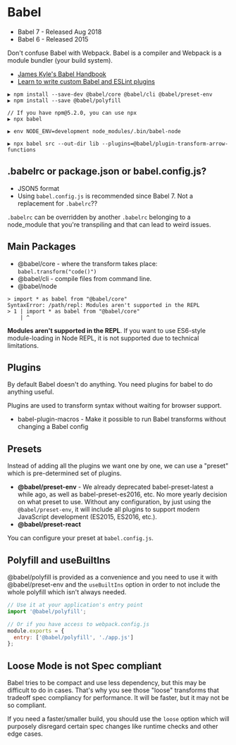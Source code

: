 # Babel

* Babel 7 - Released Aug 2018
* Babel 6 - Released 2015

Don't confuse Babel with Webpack. Babel is a compiler and Webpack is a module bundler (your build system).

* [James Kyle's Babel Handbook](https://github.com/thejameskyle/babel-handbook/)
* [Learn to write custom Babel and ESLint plugins](https://blog.kentcdodds.com/how-writing-custom-babel-and-eslint-plugins-can-increase-your-productivity-and-improve-user-fd6dd8076e26)

```
▶ npm install --save-dev @babel/core @babel/cli @babel/preset-env
▶ npm install --save @babel/polyfill

// If you have npm@5.2.0, you can use npx
▶ npx babel

▶ env NODE_ENV=development node_modules/.bin/babel-node

▶ npx babel src --out-dir lib --plugins=@babel/plugin-transform-arrow-functions
```

## .babelrc or package.json or babel.config.js?

* JSON5 format
* Using `babel.config.js` is recommended since Babel 7. Not a replacement for `.babelrc`??

`.babelrc` can be overridden by another `.babelrc` belonging to a node_module that you're transpiling and that can lead to weird issues.

## Main Packages

* @babel/core - where the transform takes place: `babel.transform("code()")`
* @babel/cli - compile files from command line.
* @babel/node

```
> import * as babel from "@babel/core"
SyntaxError: /path/repl: Modules aren't supported in the REPL
> 1 | import * as babel from "@babel/core"
    | ^
```

**Modules aren't supported in the REPL**. If you want to use ES6-style module-loading in Node REPL, it is not supported due to technical limitations.

## Plugins

By default Babel doesn't do anything. You need plugins for babel to do anything useful.

Plugins are used to transform syntax without waiting for browser support.

* babel-plugin-macros - Make it possible to run Babel transforms without changing a Babel config

## Presets

Instead of adding all the plugins we want one by one, we can use a "preset" which is pre-determined set of plugins.

* **@babel/preset-env** - We already deprecated babel-preset-latest a while ago, as well as babel-preset-es2016, etc. No more yearly decision on what preset to use. Without any configuration, by just using the `@babel/preset-env`, it will include all plugins to support modern JavaScript development (ES2015, ES2016, etc.).
* **@babel/preset-react**

You can configure your preset at `babel.config.js`.

## Polyfill and useBuiltIns

@babel/polyfill is provided as a convenience and you need to use it with @babel/preset-env and the `useBuiltIns` option in order to not include the whole polyfill which isn't always needed.

```js
// Use it at your application's entry point
import '@babel/polyfill';

// Or if you have access to webpack.config.js
module.exports = {
  entry: ['@babel/polyfill', './app.js']
};
```

## Loose Mode is not Spec compliant

Babel tries to be compact and use less dependency, but this may be difficult to do in cases. That's why you see those "loose" transforms that tradeoff spec compliancy for performance. It will be faster, but it may not be so compliant.

If you need a faster/smaller build, you should use the `loose` option which will purposely disregard certain spec changes like runtime checks and other edge cases.

